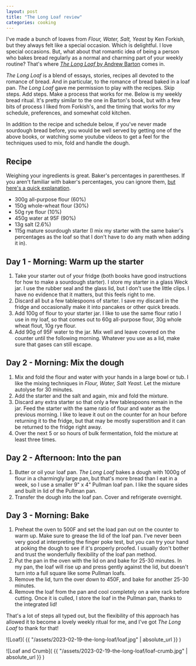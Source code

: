 ```yaml
---
layout: post
title: "The Long Loaf review"
categories: cooking
---
```


I've made a bunch of loaves from *Flour, Water, Salt, Yeast* by Ken Forkish, but they always felt like a special occasion. Which is delightful. I love special occasions. But, what about that romantic idea of being a person who bakes bread regularly as a normal and charming part of your weekly routine? That's where [*The Long Loaf* by Andrew Barton](https://www.twoplumpress.com/bookshop/the-long-loaf-bread-for-all-days-by-andrew-barton) comes in.

*The Long Loaf* is a blend of essays, stories, recipes all devoted to the romance of bread. And in particular, to the romance of bread baked in a loaf pan. *The Long Loaf* gave me permission to play with the recipes. Skip steps. Add steps. Make a process that works for me. Below is my weekly bread ritual. It's pretty similar to the one in Barton's book, but with a few bits of process I liked from Forkish's, and the timing that works for my schedule, preferences, and somewhat cold kitchen.

In addition to the recipe and schedule below, if you've never made sourdough bread before, you would be well served by getting one of the above books, or watching some youtube videos to get a feel for the techniques used to mix, fold and handle the dough.

## Recipe

Weighing your ingredients is great. Baker's percentages in parentheses. If you aren't familiar with baker's percentages, you can ignore them, [but here's a quick explanation](https://www.kingarthurbaking.com/pro/reference/bakers-percentage).

- 300g all-purpose flour (60%)
- 150g whole-wheat flour (30%)
- 50g rye flour (10%)
- 450g water at 95F (90%)
- 13g salt (2.6%)
- 115g mature sourdough starter (I mix my starter with the same baker's percentages as the loaf so that I don't have to do any math when adding it in).

## Day 1 - Morning: Warm up the starter

1. Take your starter out of your fridge (both books have good instructions for how to make a sourdough starter). I store my starter in a glass Weck jar. I use the rubber seal and the glass lid, but I don't use the little clips. I have no evidence that it matters, but this feels right to me.
2. Discard all but a few tablespoons of starter. I save my discard in the fridge and occasionally make it into pancakes or other quick breads.
3. Add 100g of flour to your starter jar. I like to use the same flour ratio I use in my loaf, so that comes out to 60g all-purpose flour, 30g whole wheat flout, 10g rye flour.
4. Add 90g of 95F water to the jar. Mix well and leave covered on the counter until the following morning. Whatever you use as a lid, make sure that gases can still escape.

## Day 2 - Morning: Mix the dough

1. Mix and fold the flour and water with your hands in a large bowl or tub. I like the mixing techniques in *Flour, Water, Salt Yeast*. Let the mixture autolyse for 30 minutes.
2. Add the starter and the salt and again, mix and fold the mixture.
3. Discard any extra starter so that only a few tablespoons remain in the jar. Feed the starter with the same ratio of flour and water as the previous morning. I like to leave it out on the counter for an hour before returning it to the fridge, but that may be mostly superstition and it can be returned to the fridge right away.
4. Over the next 5 or so hours of bulk fermentation, fold the mixture at least three times.

## Day 2 - Afternoon: Into the pan

1. Butter or oil your loaf pan. *The Long Loaf* bakes a dough with 1000g of flour in a charmingly large pan, but that's more bread than I eat in a week, so I use a smaller 9" x 4" Pullman loaf pan. I like the square sides and built in lid of the Pullman pan.
2. Transfer the dough into the loaf pan. Cover and refrigerate overnight.

## Day 3 - Morning: Bake

1. Preheat the oven to 500F and set the load pan out on the counter to warm up. Make sure to grease the lid of the loaf pan. I've never been very good at interpreting the finger poke test, but you can try your hand at poking the dough to see if it's properly proofed. I usually don't bother and trust the wonderfully flexibility of the loaf pan method.
2. Put the pan in the oven with the lid on and bake for 25-30 minutes. In my pan, the loaf will rise up and press gently against the lid, but doesn't turn into a full square like some Pullman loafs.
3. Remove the lid, turn the over down to 450F, and bake for another 25-30 minutes.
4. Remove the loaf from the pan and cool completely on a wire rack before cutting. Once it is culled, I store the loaf in the Pullman pan, thanks to the integrated lid!

That's a lot of steps all typed out, but the flexibility of this approach has allowed it to become a lovely weekly ritual for me, and I've got *The Long Loaf* to thank for that!

![Loaf]( {{ "/assets/2023-02-19-the-long-loaf/loaf.jpg" | absolute_url }} )

![Loaf and Crumb]( {{ "/assets/2023-02-19-the-long-loaf/loaf-crumb.jpg" | absolute_url }} )